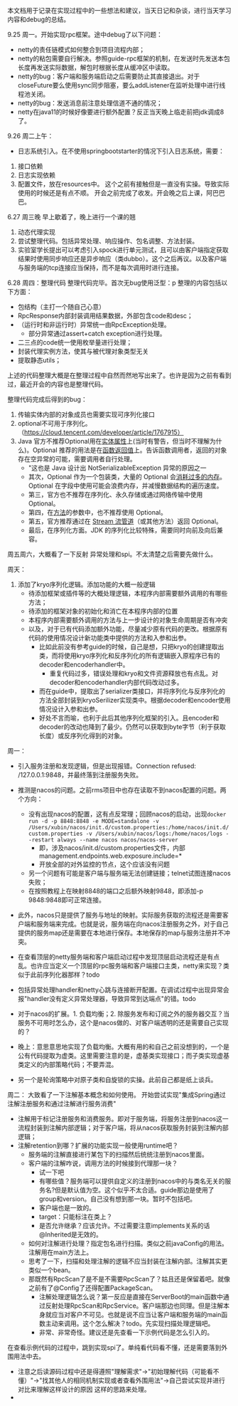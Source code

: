 本文档用于记录在实现过程中的一些想法和建议，当天日记和杂谈，进行当天学习内容和debug的总结。

9.25 周一。开始实现rpc框架。途中debug了以下问题：
- netty的责任链模式如何整合到项目流程内部；
- netty的粘包需要自行解决。参照guide-rpc框架的机制，在发送时先发送本包长度再发送实际数据，解包时根据长度从缓冲区中读取。
- netty的bug：客户端和服务端启动之后需要防止其直接退出。对于closeFuture要么使用sync同步阻塞，要么addListener在监听处理中进行线程池关闭。
- netty的bug：发送消息前注意处理信道不通的情况；
- netty在java11的时候好像要进行额外配置？反正当天晚上临走前把jdk调成8了。

9.26 周二上午：
- 日志系统引入。在不使用springbootstarter的情况下引入日志系统，需要：
1. 接口依赖
2. 日志实现依赖
3. 配置文件，放在resources中。
这个之前有接触但是一直没有实操。导致实际使用的时候还是有点不顺。
开会之前完成了收发。开会晚之后上课，阿巴巴巴。

6.27 周三晚
早上歇着了，晚上进行一个课的翘
1. 动态代理实现
2. 尝试整理代码。包括异常处理、响应操作、包名调整、方法封装。
3. 实验室学长提出可以考虑引入spock进行单元测试，且可以由客户端指定获取结果时使用同步响应还是异步响应（类dubbo）。这个之后再议。以及客户端与服务端的tcp连接应当保持，而不是每次调用时进行连接。


6.28 周四：整理代码
整理代码完毕。首次无bug使用泛型：p   整理的内容包括以下方面：
- 包结构（主打一个随自己心意）
- RpcResponse内部封装调用结果数据，外部包含code和desc；
- （运行时和非运行时）异常统一由RpcException处理。
  - 部分异常通过assert+catch exception进行处理。
- 二三点的code统一使用枚举量进行处理；
- 封装代理实例方法，使其与被代理对象类型无关
- 提取静态utils；

上述的代码整理大概是在整理过程中自然而然地写出来了。也许是因为之前有看到过，最近开会的内容也是整理代码。

整理代码完成后得到的bug：
1. 传输实体内部的对象成员也需要实现可序列化接口
2. optional不可用于序列化。（https://cloud.tencent.com/developer/article/1767915）
3. Java 官方不推荐Optional用在<u>实体属性</u>上(当时有警告，但当时不理解为什么)。Optional 推荐的用法是在<u>函数返回值</u>上。告诉函数调用者，返回的对象存在空异常的可能，需要调用者自行处理。
    - "这也是 Java 设计出 NotSerializableException 异常的原因之一
    - 其次，Optional 作为一个包装类，大量的 Optional 会<u>消耗过多的内存</u>。Optional 在字段中使用可能会浪费内存，并减慢数据结构的遍历速度。 
    - 第三，官方也不推荐在序列化、永久存储或通过网络传输中使用 Optional。 
    - 第四，在<u>方法</u>的参数中，也不推荐使用 Optional。
    - 第五，官方推荐通过在 <u>Stream 流管道</u>（或其他方法）返回 Optional。
    - 最后，在序列化方面。JDK 的序列化比较特殊，需要同时向前及向后兼容。

周五周六，大概看了一下反射 异常处理和spi。不太清楚之后需要先做什么。

周天：
1. 添加了kryo序列化逻辑。添加功能的大概一般逻辑
   - 待添加框架或插件等的大概处理逻辑，本程序内部需要额外调用的有哪些方法；
   - 待添加的框架对象的初始化和消亡在本程序内部的位置
   - 本程序内部需要额外调用的方法与上一步设计的对象生命周期是否有冲突
   - 以及，对于已有代码添加额外功能，尽量减少原有代码的更改。根据原有代码的使用情况设计新功能类中提供的方法和入参和出参。
     - 比如此前没有参考guide的时候，自己是想，只把kryo的创建提取出类，而将使用kryo序列化和反序列化的所有逻辑嵌入原程序已有的decoder和encoderhandler中。
       - 重复代码过多，错误处理和kryo和文件资源释放也有点乱。对decoder和encoderhandler内部代码改动过多。
     - 而在guide中，提取出了serializer类接口，并将序列化与反序列化的方法全部封装到kryoSerilizer实现类中。根据decoder和encoder使用情况设计入参和出参。
     - 好处不言而喻，也利于此后其他序列化框架的引入。且encoder和decoder的改动也降到了最少。仍然可以获取到byte字节（利于获取长度）或反序列化得到的对象。

周一：
- 引入服务注册和发现逻辑，但是出现报错。Connection refused: /127.0.0.1:9848，并最终落到注册服务失败。
- 推测是nacos的问题。之前rms项目中也存在读取不到nacos配置的问题。两个方向：
  - 没有出现nacos的配置，这有点反常理；回顾nacos的启动，出现`docker run -d -p 8848:8848 -e MODE=standalone -v /Users/xubin/nacos/init.d/custom.properties:/home/nacos/init.d/custom.properties -v /Users/xubin/nacos/logs:/home/nacos/logs --restart always --name nacos nacos/nacos-server`
    - 即，涉及nacos/init.d/custom.properties文件，内部management.endpoints.web.exposure.include=*
    - 开放全部的对外监控的节点，这个应该没有问题
  - 另一个问题有可能是客户端与服务端无法创建链接；telnet试图连接nacos失败；
  - 在按照教程上在映射8848的端口之后额外映射9848，即添加-p 9848:9848即可正常连接。
- 此外，nacos只是提供了服务与地址的映射。实际服务获取的流程还是需要客户端和服务端来完成。也就是说，服务端在向nacos注册服务之外，对于自己提供的服务map还是需要在本地进行保存。本地保存的map与服务注册并不冲突。

- 在查看顶层的netty服务端和客户端启动过程中发现顶层启动流程还是有点乱。也许应当定义一个顶层的rpc服务端和客户端接口主类，netty来实现？类似于此前序列化器那样？todo 
- 包括异常处理handler和netty心跳与连接断开配置。在调试过程中出现异常会报"handler没有定义异常处理器，导致异常到达端点"的错。todo
- 对于nacos的扩展。1. 负载均衡；2. 除服务发布和订阅之外的服务器交互？当服务不可用时怎么办，这个是nacos做的、对客户端透明的还是需要自己实现的？

- 晚上：意思意思地实现了负载均衡。大概有用的和自己之前没想到的，一个是公有代码提取为虚类。这里需要注意的是，虚基类实现接口；而子类实现虚基类定义的内部策略代码；不要弄混。
- 另一个是轮询策略中对原子类和自旋锁的实操。此前自己都是纸上谈兵。

周二：
大致看了一下注解基本概念和如何使用。
   开始尝试实现"集成Spring通过注解注册服务和通过注解进行服务消费"
- 注解用于标记注册服务和消费服务。即对于服务端，将服务注册到nacos这一流程封装到注解内部逻辑；对于客户端，将从nacos获取服务封装到注解内部逻辑；
- 注解retention到哪？扩展的功能实现一般使用runtime吧？
    - 服务端的注解直接进行某包下的扫描然后统统注册到nacos里面。
    - 客户端的注解咋说，调用方法的时候接到代理那一块？
        - 试一下吧
        - 有哪些值？服务端可以提供自定义的注册到nacos中的与类名无关的服务名?但是默认值为空。这个似乎不太合适。guide那边是使用了group和version。自己没有想到那一块。暂时不包括吧。
        - 客户端也是一致的。
        - target：只能标注在类上？
        - 是否允许继承？应该允许。不过需要注意implements关系的话@Inherited是无效的。
    - 如何对注解进行处理？指定包名进行扫描。类似之前javaConfig的用法。注解用在main方法上。
    - 思考了一下，扫描和处理注解的逻辑不应当封装在注解内部。注解其实更类似一个bean。
    - 那既然有RpcScan了是不是不需要RpcScan了？姑且还是保留着吧。就像之前有了@Config了还得配置PackageScan。
        - 注解处理逻辑怎么说？第一反应是直接在ServerBoot的main函数中通过反射处理RpcScan和RpcService。客户端那边也同理。但是注解本身就应当对客户不可见。也就是说不应当让客户端和服务端的main函数主动来调用。这个怎么解决？todo。先实现扫描处理逻辑吧。
        - 非常、非常奇怪。建议还是先查看一下示例代码是怎么引入的。

在查看示例代码的过程中，跳到实现spi了。单纯看代码看不懂，还是需要落到外围用法中去。
- 注意之后读源码过程中还是得遵照"理解需求"->"初始理解代码（可能看不懂）"->"找其他人的相同机制实现或者查看外围用法"->自己尝试实现并进行对比来理解这样设计的原因   这样的思路来处理。
- 